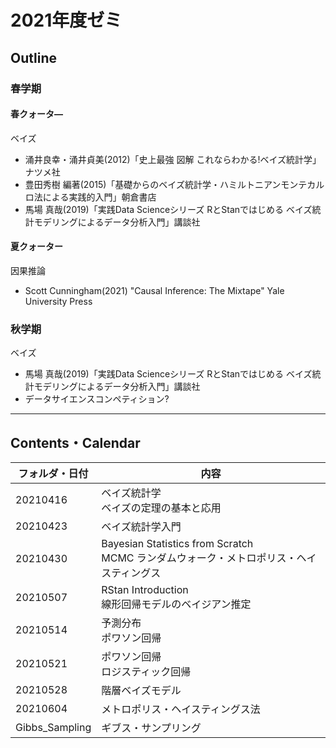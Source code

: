 # 2021年度ゼミ

## Outline

### 春学期  

#### 春クォータ―  
ベイズ  
* 涌井良幸・涌井貞美(2012)「史上最強 図解 これならわかる!ベイズ統計学」ナツメ社
* 豊田秀樹 編著(2015)「基礎からのベイズ統計学・ハミルトニアンモンテカルロ法による実践的入門」朝倉書店
* 馬場 真哉(2019)「実践Data Scienceシリーズ RとStanではじめる ベイズ統計モデリングによるデータ分析入門」講談社

#### 夏クォーター  
因果推論  
* Scott Cunningham(2021) "Causal Inference: The Mixtape" Yale University Press

### 秋学期
ベイズ
* 馬場 真哉(2019)「実践Data Scienceシリーズ RとStanではじめる ベイズ統計モデリングによるデータ分析入門」講談社
* データサイエンスコンペティション?
---

## Contents・Calendar

| フォルダ・日付 | 内容 |
| --- | --- |
| 20210416 | ベイズ統計学<br>ベイズの定理の基本と応用 |
| 20210423 | ベイズ統計学入門 |
| 20210430 | Bayesian Statistics from Scratch<br>MCMC ランダムウォーク・メトロポリス・ヘイスティングス |
| 20210507 | RStan Introduction<br>線形回帰モデルのベイジアン推定 |
| 20210514 | 予測分布<br>ポワソン回帰 |
| 20210521 | ポワソン回帰<br>ロジスティック回帰 |
| 20210528 | 階層ベイズモデル |
| 20210604 | メトロポリス・ヘイスティングス法 |
| Gibbs_Sampling | ギブス・サンプリング |


